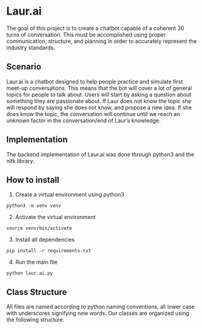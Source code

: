 # Laur.ai
The goal of this project is to create a chatbot capable of a coherent 30 turns of conversation. This must be accomplished using proper communication, structure, and planning in order to accurately represent the industry standards.

## Scenario
Laur.ai is a chatbot designed to help people practice and simulate first meet-up conversations. This means that the bot will cover a lot of general topics for people to talk about. Users will start by asking a question about something they are passionate about. If Laur does not know the topic she will respond by saying she does not know, and propose a new idea. If she does know the topic, the conversation will continue until we reach an unknown factor in the conversation/end of Laur’s knowledge.

## Implementation
The backend implementation of Laur.ai was done through python3 and the nltk library.

## How to install
1. Create a virtual environment using python3
```
python3 -m venv venv
```
2. Activate the virtual environment
```
source venv/bin/activate
```
3. Install all dependencies
```
pip install -r requirements.txt
```
4. Run the main file
```
python laur.ai.py
```
## Class Structure
All files are named according to python naming conventions, all lower case with underscores signifying new words. Our classes are organized using the following structure.


